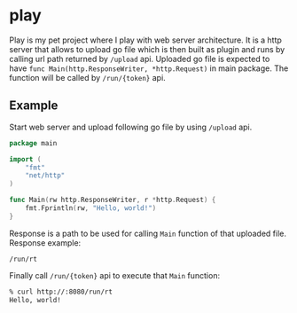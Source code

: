 # play

Play is my pet project where I play with web server architecture. It is a http server that allows to upload go file which is then built as plugin and runs by calling url path returned by `/upload` api. Uploaded go file is expected to have `func Main(http.ResponseWriter, *http.Request)` in main package. The function will be called by `/run/{token}` api.

## Example

Start web server and upload following go file by using `/upload` api.

```go
package main

import (
    "fmt"
    "net/http"
)

func Main(rw http.ResponseWriter, r *http.Request) {
    fmt.Fprintln(rw, "Hello, world!")
}
```

Response is a path to be used for calling `Main` function of that uploaded file. Response example:

```text
/run/rt
```

Finally call `/run/{token}` api to execute that `Main` function:

```zsh
% curl http://:8080/run/rt
Hello, world!
```
